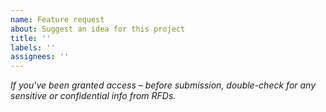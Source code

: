 ```yaml
---
name: Feature request
about: Suggest an idea for this project
title: ''
labels: ''
assignees: ''
---
```


_If you've been granted access – before submission, double-check for any sensitive or
confidential info from RFDs._
